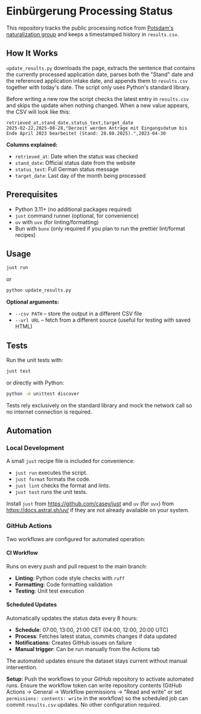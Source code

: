# Einbürgerung Processing Status

This repository tracks the public processing notice from [Potsdam's naturalization group](https://vv.potsdam.de/vv/produkte/173010100000003814.php) and keeps a timestamped history in `results.csv`.

## How It Works

`update_results.py` downloads the page, extracts the sentence that contains the currently processed application date, parses both the "Stand" date and the referenced application intake date, and appends them to `results.csv` together with today's date. The script only uses Python's standard library.

Before writing a new row the script checks the latest entry in `results.csv` and skips the update when nothing changed. When a new value appears, the CSV will look like this:

```csv
retrieved_at,stand_date,status_text,target_date
2025-02-22,2025-08-28,"Derzeit werden Anträge mit Eingangsdatum bis Ende April 2023 bearbeitet (Stand: 28.08.2025).",2023-04-30
```

**Columns explained:**

- `retrieved_at`: Date when the status was checked
- `stand_date`: Official status date from the website
- `status_text`: Full German status message
- `target_date`: Last day of the month being processed

## Prerequisites

- Python 3.11+ (no additional packages required)
- `just` command runner (optional, for convenience)
- `uv` with `uvx` (for linting/formatting)
- Bun with `bunx` (only required if you plan to run the prettier lint/format recipes)

## Usage

```sh
just run
```

or

```sh
python update_results.py
```

**Optional arguments:**

- `--csv PATH` – store the output in a different CSV file
- `--url URL` – fetch from a different source (useful for testing with saved HTML)

## Tests

Run the unit tests with:

```sh
just test
```

or directly with Python:

```sh
python -m unittest discover
```

Tests rely exclusively on the standard library and mock the network call so no internet connection is required.

## Automation

### Local Development

A small `just` recipe file is included for convenience:

- `just run` executes the script.
- `just format` formats the code.
- `just lint` checks the format and lints.
- `just test` runs the unit tests.

Install `just` from https://github.com/casey/just and `uv` (for `uvx`) from https://docs.astral.sh/uv/ if they are not already available on your system.

### GitHub Actions

Two workflows are configured for automated operation:

#### CI Workflow

Runs on every push and pull request to the main branch:

- **Linting**: Python code style checks with `ruff`
- **Formatting**: Code formatting validation
- **Testing**: Unit test execution

#### Scheduled Updates

Automatically updates the status data every 8 hours:

- **Schedule**: 07:00, 13:00, 21:00 CET (04:00, 12:00, 20:00 UTC)
- **Process**: Fetches latest status, commits changes if data updated
- **Notifications**: Creates GitHub issues on failure
- **Manual trigger**: Can be run manually from the Actions tab

The automated updates ensure the dataset stays current without manual intervention.

**Setup**: Push the workflows to your GitHub repository to activate automated runs. Ensure the workflow token can write repository contents (GitHub Actions → General → Workflow permissions → "Read and write" or set `permissions: contents: write` in the workflow) so the scheduled job can commit `results.csv` updates. No other configuration required.
